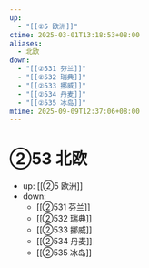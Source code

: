 ```yaml
---
up:
  - "[[②5 欧洲]]"
ctime: 2025-03-01T13:18:53+08:00
aliases:
  - 北欧
down:
  - "[[②531 芬兰]]"
  - "[[②532 瑞典]]"
  - "[[②533 挪威]]"
  - "[[②534 丹麦]]"
  - "[[②535 冰岛]]"
mtime: 2025-09-09T12:37:06+08:00
---
```


# ②53 北欧

- up: [[②5 欧洲]]
- down:	
	- [[②531 芬兰]]
	- [[②532 瑞典]]
	- [[②533 挪威]]
	- [[②534 丹麦]]
	- [[②535 冰岛]]
	
